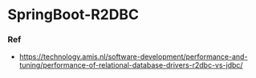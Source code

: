 # SpringBoot-R2DBC

### Ref

- https://technology.amis.nl/software-development/performance-and-tuning/performance-of-relational-database-drivers-r2dbc-vs-jdbc/
